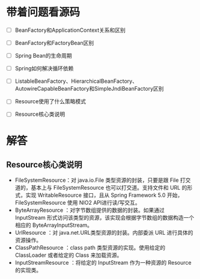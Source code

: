 # 带着问题看源码

- [ ] BeanFactory和ApplicationContext关系和区别
- [ ] BeanFactory和FactoryBean区别
- [ ] Spring Bean的生命周期
- [ ] Spring如何解决循环依赖
- [ ] ListableBeanFactory、HierarchicalBeanFactory、AutowireCapableBeanFactory和SimpleJndiBeanFactory区别
- [ ] Resource使用了什么策略模式
- [ ] Resource核心类说明


# 解答

## Resource核心类说明

- FileSystemResource：对 java.io.File 类型资源的封装，只要是跟 File 打交道的，基本上与 FileSystemResource 也可以打交道。支持文件和 URL 的形式，实现 WritableResource 接口，且从 Spring Framework 5.0 开始，FileSystemResource 使用 NIO2 API进行读/写交互。
- ByteArrayResource ：对字节数组提供的数据的封装。如果通过 InputStream 形式访问该类型的资源，该实现会根据字节数组的数据构造一个相应的 ByteArrayInputStream。
- UrlResource ：对 java.net.URL类型资源的封装。内部委派 URL 进行具体的资源操作。
- ClassPathResource ：class path 类型资源的实现。使用给定的 ClassLoader 或者给定的 Class 来加载资源。
- InputStreamResource ：将给定的 InputStream 作为一种资源的 Resource 的实现类。
